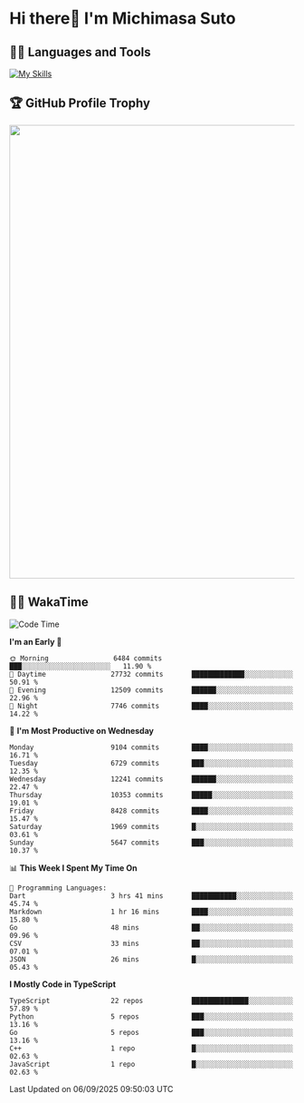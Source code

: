# Hi there👋 I'm Michimasa Suto

## 🧑‍💻 Languages and Tools
[![My Skills](https://skillicons.dev/icons?i=ts,nextjs,react,go,python,aws,terraform)](https://skillicons.dev)

<!--
**Suto-Michimasa/Suto-Michimasa** is a ✨ _special_ ✨ repository because its `README.md` (this file) appears on your GitHub profile.

Here are some ideas to get you started:

- 🔭 I’m currently working on ...
- 🌱 I’m currently learning ...
- 👯 I’m looking to collaborate on ...
- 🤔 I’m looking for help with ...
- 💬 Ask me about ...
- 📫 How to reach me: ...
- 😄 Pronouns: ...
- ⚡ Fun fact: ...
-->

<!--
## 💎 Github Stats

<div>
  <img height="170" align="left" src="https://github-readme-stats-psi-three-31.vercel.app/api?username=Suto-michimasa&count_private=true&show_icons=true&theme=dark" />
  <img height="170" src="https://github-readme-stats-psi-three-31.vercel.app/api/top-langs/?username=Suto-michimasa&langs_count=8&layout=compact&theme=dark" />
</div>
-->

## 🏆 GitHub Profile Trophy

<img width="800" src="https://github-profile-trophy.vercel.app/?username=Suto-michimasa&theme=onedark&no-frame=true"/>


## 🧑‍💻 WakaTime
<!--START_SECTION:waka-->
![Code Time](http://img.shields.io/badge/Code%20Time-1%2C304%20hrs%2041%20mins-blue)

**I'm an Early 🐤** 

```text
🌞 Morning                6484 commits        ███░░░░░░░░░░░░░░░░░░░░░░   11.90 % 
🌆 Daytime                27732 commits       █████████████░░░░░░░░░░░░   50.91 % 
🌃 Evening                12509 commits       ██████░░░░░░░░░░░░░░░░░░░   22.96 % 
🌙 Night                  7746 commits        ████░░░░░░░░░░░░░░░░░░░░░   14.22 % 
```
📅 **I'm Most Productive on Wednesday** 

```text
Monday                   9104 commits        ████░░░░░░░░░░░░░░░░░░░░░   16.71 % 
Tuesday                  6729 commits        ███░░░░░░░░░░░░░░░░░░░░░░   12.35 % 
Wednesday                12241 commits       ██████░░░░░░░░░░░░░░░░░░░   22.47 % 
Thursday                 10353 commits       █████░░░░░░░░░░░░░░░░░░░░   19.01 % 
Friday                   8428 commits        ████░░░░░░░░░░░░░░░░░░░░░   15.47 % 
Saturday                 1969 commits        █░░░░░░░░░░░░░░░░░░░░░░░░   03.61 % 
Sunday                   5647 commits        ███░░░░░░░░░░░░░░░░░░░░░░   10.37 % 
```


📊 **This Week I Spent My Time On** 

```text
💬 Programming Languages: 
Dart                     3 hrs 41 mins       ███████████░░░░░░░░░░░░░░   45.74 % 
Markdown                 1 hr 16 mins        ████░░░░░░░░░░░░░░░░░░░░░   15.80 % 
Go                       48 mins             ██░░░░░░░░░░░░░░░░░░░░░░░   09.96 % 
CSV                      33 mins             ██░░░░░░░░░░░░░░░░░░░░░░░   07.01 % 
JSON                     26 mins             █░░░░░░░░░░░░░░░░░░░░░░░░   05.43 % 
```

**I Mostly Code in TypeScript** 

```text
TypeScript               22 repos            ██████████████░░░░░░░░░░░   57.89 % 
Python                   5 repos             ███░░░░░░░░░░░░░░░░░░░░░░   13.16 % 
Go                       5 repos             ███░░░░░░░░░░░░░░░░░░░░░░   13.16 % 
C++                      1 repo              █░░░░░░░░░░░░░░░░░░░░░░░░   02.63 % 
JavaScript               1 repo              █░░░░░░░░░░░░░░░░░░░░░░░░   02.63 % 
```




 Last Updated on 06/09/2025 09:50:03 UTC
<!--END_SECTION:waka-->
